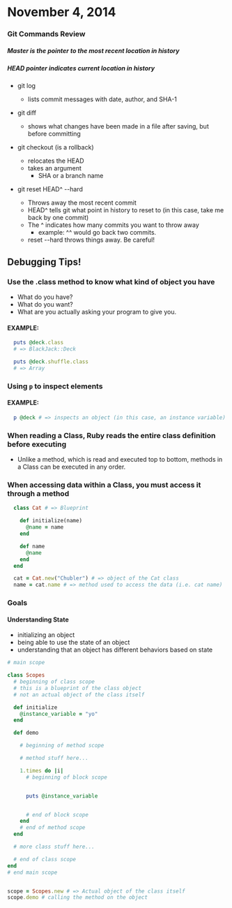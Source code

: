 # November 4, 2014

###  Git Commands Review

##### Master is the pointer to the most recent location in history
##### HEAD pointer indicates current location in history

* git log
  * lists commit messages with date, author, and SHA-1

* git diff
  * shows what changes have been made in a file after saving, but
  before committing

* git checkout (is a rollback)
  * relocates the HEAD
  * takes an argument
    * SHA or a branch name

* git reset HEAD^ --hard
  * Throws away the most recent commit
  * HEAD^ tells git what point in history to reset to (in this case,
    take me back by one commit)
  * The ^ indicates how many commits you want to throw away
    * example: ^^ would go back two commits.
  * reset --hard throws things away. Be careful!

## Debugging Tips!

### Use the .class method to know what kind of object you have

* What do you have?
* What do you want?
* What are you actually asking your program to give you.

#### EXAMPLE:

```ruby
  puts @deck.class
  # => BlackJack::Deck

  puts @deck.shuffle.class
  # => Array
```

### Using `p` to inspect elements

#### EXAMPLE:

```ruby
  p @deck # => inspects an object (in this case, an instance variable)
```

### When reading a Class, Ruby reads the entire class definition before executing

* Unlike a method, which is read and executed top to bottom, methods in a Class
can be executed in any order.

### When accessing data within a Class, you must access it through a method

```ruby
  class Cat # => Blueprint

    def initialize(name)
      @name = name
    end

    def name
      @name
    end
  end

  cat = Cat.new("Chubler") # => object of the Cat class
  name = cat.name # => method used to access the data (i.e. cat name)
```

### Goals

#### Understanding State

* initializing an object
* being able to use the state of an object
* understanding that an object has different behaviors based on state

```ruby
# main scope

class Scopes
  # beginning of class scope
  # this is a blueprint of the class object  
  # not an actual object of the class itself

  def initialize
    @instance_variable = "yo"
  end

  def demo

    # beginning of method scope

    # method stuff here...

    1.times do |i|
      # beginning of block scope


      puts @instance_variable


      # end of block scope
    end
    # end of method scope
  end

  # more class stuff here...

  # end of class scope
end
# end main scope


scope = Scopes.new # => Actual object of the class itself
scope.demo # calling the method on the object

```
